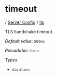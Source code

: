 # timeout

/ [Server Config](/ref/config/index.md) / [tls](/ref/config/tls/index.md) 

TLS handshake timeout.

*Default value*: `500ms`

*Reloadable*: `true`

*Types*

- `duration`


